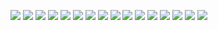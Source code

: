 
![](xmas_red(3605)_green(2863)_Brown(2368)_Run0.svg)
![](xmas_red(3605)_green(2863)_Brown(2368)_Run1.svg)
![](xmas_red(3605)_green(2863)_Brown(2368)_Run2.svg)
![](xmas_red(3605)_green(2863)_Brown(2368)_Run3.svg)
![](xmas_red(3605)_green(2863)_Brown(2368)_Run4.svg)
![](xmas_red(3605)_green(2863)_Brown(2368)_Run5.svg)
![](xmas_red(3605)_green(2863)_Brown(2368)_Run6.svg)
![](xmas_red(3605)_green(2863)_Brown(2368)_Run7.svg)
![](xmas_red(3605)_green(2863)_Brown(2368)_Run8.svg)
![](xmas_red(3605)_green(2863)_Brown(2368)_Run9.svg)
![](xmas_red(3605)_green(2863)_Brown(2368)_Run10.svg)
![](xmas_red(3605)_green(2863)_Brown(2368)_Run11.svg)
![](xmas_red(3605)_green(2863)_Brown(2368)_Run12.svg)
![](xmas_red(3605)_green(2863)_Brown(2368)_Run13.svg)
![](xmas_red(3605)_green(2863)_Brown(2368)_Run14.svg)
![](xmas_red(3605)_green(2863)_Brown(2368)_Run15.svg)
